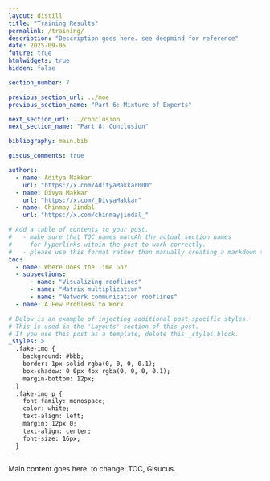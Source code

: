 ```yaml
---
layout: distill
title: "Training Results"
permalink: /training/
description: "Description goes here. see deepmind for reference"
date: 2025-09-05
future: true
htmlwidgets: true
hidden: false

section_number: 7

previous_section_url: ../moe
previous_section_name: "Part 6: Mixture of Experts"

next_section_url: ../conclusion
next_section_name: "Part 8: Conclusion"

bibliography: main.bib

giscus_comments: true

authors:
  - name: Aditya Makkar
    url: "https://x.com/AdityaMakkar000"
  - name: Divya Makkar
    url: "https://x.com/_DivyaMakkar"
  - name: Chinmay Jindal
    url: "https://x.com/chinmayjindal_"

# Add a table of contents to your post.
#   - make sure that TOC names matcAh the actual section names
#     for hyperlinks within the post to work correctly.
#   - please use this format rather than manually creating a markdown table of contents.
toc:
  - name: Where Does the Time Go?
  - subsections:
      - name: "Visualizing rooflines"
      - name: "Matrix multiplication"
      - name: "Network communication rooflines"
  - name: A Few Problems to Work

# Below is an example of injecting additional post-specific styles.
# This is used in the 'Layouts' section of this post.
# If you use this post as a template, delete this _styles block.
_styles: >
  .fake-img {
    background: #bbb;
    border: 1px solid rgba(0, 0, 0, 0.1);
    box-shadow: 0 0px 4px rgba(0, 0, 0, 0.1);
    margin-bottom: 12px;
  }
  .fake-img p {
    font-family: monospace;
    color: white;
    text-align: left;
    margin: 12px 0;
    text-align: center;
    font-size: 16px;
  }
---
```


Main content goes here. to change: TOC, Gisucus.
